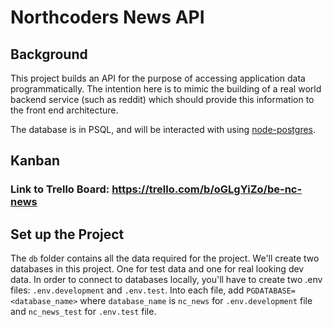# Northcoders News API

## Background

This project builds an API for the purpose of accessing application data programmatically. The intention here is to mimic the building of a real world backend service (such as reddit) which should provide this information to the front end architecture.

The database is in PSQL, and will be interacted with using [node-postgres](https://node-postgres.com/).

## Kanban

### Link to Trello Board: https://trello.com/b/oGLgYiZo/be-nc-news

## Set up the Project
The `db` folder contains all the data required for the project. We'll create two databases in this project. One for test data and one for real looking dev data. In order to connect to databases locally, you'll have to create two .env files: `.env.development` and `.env.test`. Into each file, add `PGDATABASE=<database_name>` where `database_name` is `nc_news` for `.env.development` file and `nc_news_test` for `.env.test` file. 